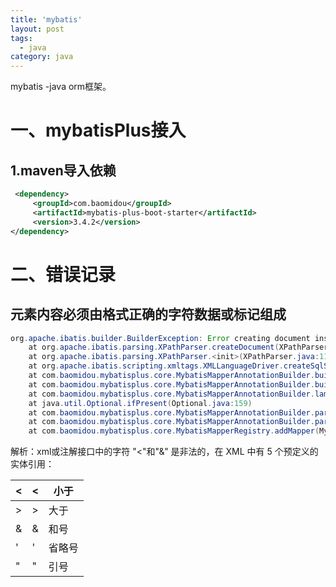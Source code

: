 ```yaml
---
title: 'mybatis'
layout: post
tags:
  - java
category: java
---
```

mybatis -java orm框架。

<!--more-->

# 一、mybatisPlus接入

## 1.maven导入依赖

```xml
 <dependency>
     <groupId>com.baomidou</groupId>
     <artifactId>mybatis-plus-boot-starter</artifactId>
     <version>3.4.2</version>
</dependency>
```

# 二、错误记录

## 元素内容必须由格式正确的字符数据或标记组成

```java
org.apache.ibatis.builder.BuilderException: Error creating document instance.  Cause: org.xml.sax.SAXParseException; lineNumber: 1; columnNumber: 711; 元素内容必须由格式正确的字符数据或标记组成。
	at org.apache.ibatis.parsing.XPathParser.createDocument(XPathParser.java:263)
	at org.apache.ibatis.parsing.XPathParser.<init>(XPathParser.java:117)
	at org.apache.ibatis.scripting.xmltags.XMLLanguageDriver.createSqlSource(XMLLanguageDriver.java:51)
	at com.baomidou.mybatisplus.core.MybatisMapperAnnotationBuilder.buildSqlSourceFromStrings(MybatisMapperAnnotationBuilder.java:641)
	at com.baomidou.mybatisplus.core.MybatisMapperAnnotationBuilder.buildSqlSource(MybatisMapperAnnotationBuilder.java:626)
	at com.baomidou.mybatisplus.core.MybatisMapperAnnotationBuilder.lambda$parseStatement$2(MybatisMapperAnnotationBuilder.java:296)
	at java.util.Optional.ifPresent(Optional.java:159)
	at com.baomidou.mybatisplus.core.MybatisMapperAnnotationBuilder.parseStatement(MybatisMapperAnnotationBuilder.java:295)
	at com.baomidou.mybatisplus.core.MybatisMapperAnnotationBuilder.parse(MybatisMapperAnnotationBuilder.java:110)
	at com.baomidou.mybatisplus.core.MybatisMapperRegistry.addMapper(MybatisMapperRegistry.java:83)

```

解析：xml或注解接口中的字符 "<"和"&" 是非法的，在 XML 中有 5 个预定义的实体引用：

| &lt;   | <    | 小于   |
| ------ | ---- | ------ |
| &gt;   | >    | 大于   |
| &amp;  | &    | 和号   |
| &apos; | '    | 省略号 |
| &quot; | "    | 引号   |

